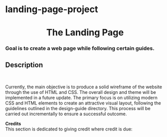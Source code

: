 # landing-page-project
<h1 align="center">The Landing Page</h1>
<h3>Goal is to create a web page while following certain guides.</h3>

<h2 align="left">Description</h2> <br>
<p align="left">Currently, the main objective is to produce a solid wireframe of the website through the use of HTML and CSS. The overall design and theme will be implemented in a future update. The primary focus is on utilizing modern CSS and HTML elements to create an attractive visual layout, following the guidelines outlined in the design-guide directory. This process will be carried out incrementally to ensure a successful outcome.</p>

**Credits** <br>
This section is dedicated to giving credit where credit is due:
